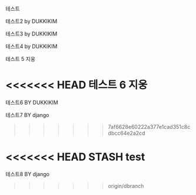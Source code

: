 테스트

테스트2 by DUKKIKIM

테스트3 by DUKKIKIM

테스트4 by DUKKIKIM

테스트 5 지웅

<<<<<<< HEAD
테스트 6 지웅
=======
테스트6 BY DUKKIKIM

테스트7 BY django
>>>>>>> 7af6628e60222a377e1cad351c8cdbcc64e2a2cd

<<<<<<< HEAD
STASH test
=======
테스트8 BY django
>>>>>>> origin/dbranch
